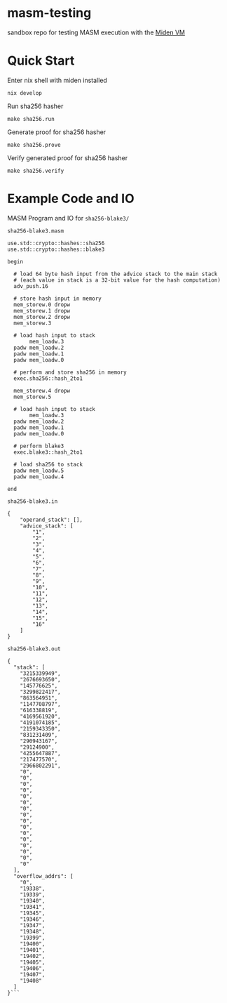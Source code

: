 # masm-testing

sandbox repo for testing MASM execution with the [Miden VM](https://github.com/0xPolygonMiden/miden-vm)

# Quick Start

Enter nix shell with miden installed

    nix develop

Run sha256 hasher

    make sha256.run

Generate proof for sha256 hasher

    make sha256.prove

Verify generated proof for sha256 hasher

    make sha256.verify

# Example Code and IO

MASM Program and IO for `sha256-blake3/`

`sha256-blake3.masm`
```present cat sha256-blake3/sha256-blake3.masm
use.std::crypto::hashes::sha256
use.std::crypto::hashes::blake3

begin

  # load 64 byte hash input from the advice stack to the main stack
  # (each value in stack is a 32-bit value for the hash computation)
  adv_push.16

  # store hash input in memory
  mem_storew.0 dropw
  mem_storew.1 dropw
  mem_storew.2 dropw
  mem_storew.3

  # load hash input to stack
       mem_loadw.3 
  padw mem_loadw.2 
  padw mem_loadw.1
  padw mem_loadw.0

  # perform and store sha256 in memory
  exec.sha256::hash_2to1

  mem_storew.4 dropw
  mem_storew.5

  # load hash input to stack
       mem_loadw.3 
  padw mem_loadw.2 
  padw mem_loadw.1
  padw mem_loadw.0

  # perform blake3
  exec.blake3::hash_2to1

  # load sha256 to stack
  padw mem_loadw.5
  padw mem_loadw.4

end
```

`sha256-blake3.in`
```present cat sha256-blake3/sha256-blake3.in
{
    "operand_stack": [],
    "advice_stack": [
        "1",
        "2",
        "3",
        "4",
        "5",
        "6",
        "7",
        "8",
        "9",
        "10",
        "11",
        "12",
        "13",
        "14",
        "15",
        "16"
    ]
}
```

`sha256-blake3.out`
```present cat sha256-blake3/sha256-blake3.out
{
  "stack": [
    "3215339949",
    "2676693650",
    "145776625",
    "3299822417",
    "863564951",
    "1147708797",
    "616338819",
    "4169561920",
    "4191074185",
    "2159343350",
    "831231409",
    "290943167",
    "29124900",
    "4255647887",
    "217477570",
    "2966802291",
    "0",
    "0",
    "0",
    "0",
    "0",
    "0",
    "0",
    "0",
    "0",
    "0",
    "0",
    "0",
    "0",
    "0",
    "0",
    "0"
  ],
  "overflow_addrs": [
    "0",
    "19338",
    "19339",
    "19340",
    "19341",
    "19345",
    "19346",
    "19347",
    "19348",
    "19399",
    "19400",
    "19401",
    "19402",
    "19405",
    "19406",
    "19407",
    "19408"
  ]
}```